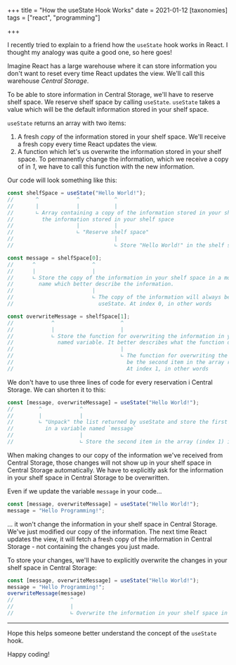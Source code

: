 +++
title = "How the useState Hook Works"
date = 2021-01-12
[taxonomies]
tags = ["react", "programming"]

+++

I recently tried to explain to a friend how the `useState` hook works in React. I thought my analogy was quite a good one, so here goes!

Imagine React has a large warehouse where it can store information you don't want to reset every time React updates the view. We'll call this warehouse _Central Storage_.

To be able to store information in Central Storage, we'll have to reserve shelf space. We reserve shelf space by calling `useState`. `useState` takes a value which will be the default information stored in your shelf space.

`useState` returns an array with two items:

1. A fresh _copy_ of the information stored in your shelf space. We'll receive a fresh copy every time React updates the view.
2. A function which let's us overwrite the information stored in your shelf space. To permanently change the information, which we receive a copy of in _1_, we have to call this function with the new information.

Our code will look something like this:

```javascript
const shelfSpace = useState("Hello World!");
//       ^            ^           ^
//       |            |           |
//       ∟ Array containing a copy of the information stored in your shelf space, and a function to overwrite
//         the information stored in your shelf space
//                    |           |
//                    ∟ "Reserve shelf space"
//                                |
//                                ∟ Store "Hello World!" in the shelf space when reserving the shelf space

const message = shelfSpace[0];
//      ^                  ^
//      |                  |
//      ∟ Store the copy of the information in your shelf space in a more conveniently named variable. It has a
//        name which better describe the information.
//                         |
//                         ∟ The copy of the information will always be the first item in the array returned by
//                           useState. At index 0, in other words

const overwriteMessage = shelfSpace[1];
//            ^                     ^
//            |                     |
//            ∟ Store the function for overwriting the information in your shelf space in a more conveniently
//              named variable. It better describes what the function does.
//                                  |
//                                  ∟ The function for overwriting the information in your shelf space will always
//                                    be the second item in the array returned by useState.
//                                    At index 1, in other words
```

We don't have to use three lines of code for every reservation i Central Storage. We can shorten it to this:

```javascript
const [message, overwriteMessage] = useState("Hello World!");
//        ^            ^
//        |            |
//        ∟ "Unpack" the list returned by useState and store the first item in the array (index 0)
//          in a variable named `message`
//                     |
//                     ∟ Store the second item in the array (index 1) in a variable named `overwriteMessage`
```

When making changes to our copy of the information we've received from Central Storage, those changes will not show up in your shelf space in Central Storage automatically. We have to explicitly ask for the information in your shelf space in Central Storage to be overwritten.

Even if we update the variable `message` in your code...

```javascript
const [message, overwriteMessage] = useState("Hello World!");
message = "Hello Programming!";
```

... it won't change the information in your shelf space in Central Storage. We've just modified our copy of the information. The next time React updates the view, it will fetch a fresh copy of the information in Central Storage - not containing the changes you just made.

To store your changes, we'll have to explicitly overwrite the changes in your shelf space in Central Storage:

```javascript
const [message, overwriteMessage] = useState("Hello World!");
message = "Hello Programming!";
overwriteMessage(message)
//                  ^
//                  |
//                  ∟ Overwrite the information in your shelf space in Central Storage with our changed copy
```

---

Hope this helps someone better understand the concept of the `useState` hook.

Happy coding!